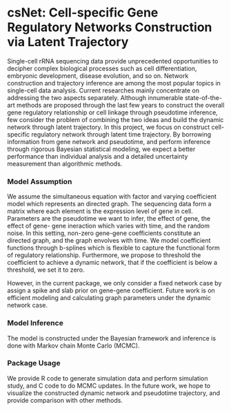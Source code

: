 # csNet: Cell-specific Gene Regulatory Networks Construction via Latent Trajectory

Single-cell rRNA sequencing data provide unprecedented opportunities to decipher complex biological processes such as cell differentiation, embryonic development, disease evolution, and so on. Network construction and trajectory inference are among the most popular topics in single-cell data analysis. Current researches mainly concentrate on addressing the two aspects separately. Although innumerable state-of-the-art methods are proposed through the last few years to construct the overall gene regulatory relationship or cell linkage through pseudotime inference, few consider the problem of combining the two ideas and build the dynamic network through latent trajectory. In this project, we focus on construct cell-specific regulatory network through latent time trajectory. By borrowing information from gene network and pseudotime, and perform inference through rigorous Bayesian statistical modeling, we expect a better performance than individual analysis and a detailed uncertainty measurement than algorithmic methods.

### Model Assumption
We assume the simultaneous equation with factor and varying coefficient model which represents an directed graph. The sequencing data form a matrix where each element is the expression level of gene in cell. Parameters are the pseudotime we want to infer, the effect of gene, the effect of gene- gene ineraction which varies with time, and the random noise. In this setting, non-zero gene-gene coefficients constitute an directed graph, and the graph envolves with time. We model coefficient functions through b-splines which is flexible to capture the functional form of regulatory relationship. Furthermore, we propose to threshold the coefficient to achieve a dynamic network, that if the coefficient is below a threshold, we set it to zero.

However, in the current package, we only consider a fixed network case by assign a spike and slab prior on gene-gene coefficient. Future work is on efficient modeling and calculating graph parameters under the dynamic network case.

### Model Inference
The model is constructed under the Bayesian framework and inference is done with Markov chain Monte Carlo (MCMC). 

### Package Usage
We provide R code to generate simulation data and perform simulation study, and C code to do MCMC updates. In the future work, we hope to visualize the constructed dynamic network and pseudotime trajectory, and provide comparison with other methods.